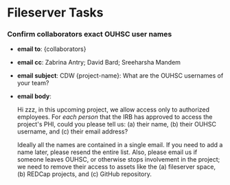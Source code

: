 # Fileserver Tasks

### Confirm collaborators exact OUHSC user names


* **email to**: {collaborators}

* **email cc**: Zabrina Antry; David Bard; Sreeharsha Mandem

* **email subject**: CDW {project-name}: What are the OUHSC usernames of your team?

* **email body**:

    Hi zzz, in this upcoming project, we allow access only to authorized employees.  For *each person* that the IRB has approved to access the project's PHI, could you please tell us: (a) their name, (b) their OUHSC username, and (c) their email address?  

    Ideally all the names are contained in a single email.  If you need to add a name later, please resend the entire list.  Also, please email us if someone leaves OUHSC, or otherwise stops involvement in the project; we need to remove their access to assets like the (a) fileserver space, (b) REDCap projects, and (c) GitHub repository.

